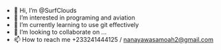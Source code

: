 - 👋 Hi, I’m @SurfClouds
- 👀 I’m interested in programing and aviation 
- 🌱 I’m currently learning to use git effectively
- 💞️ I’m looking to collaborate on ...
- 📫 How to reach me +233241444125 / nanayawasamoah2@gmail.com

<!---
SurfClouds/SurfClouds is a ✨ special ✨ repository because its `README.md` (this file) appears on your GitHub profile.
You can click the Preview link to take a look at your changes.
--->

